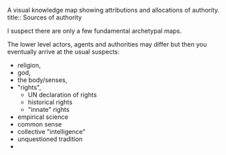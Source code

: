 A visual knowledge map showing attributions and allocations of authority. 
title:: Sources of authority

I suspect there are only a few fundamental archetypal maps. 

The lower level actors, agents and authorities may differ but then you eventually arrive at the usual suspects:
- religion,
- god,
- the body/senses,
- "rights",
	- UN declaration of rights
	- historical rights
	- "innate" rights
- empirical science
- common sense
- collective "intelligence"
- unquestioned tradition
-